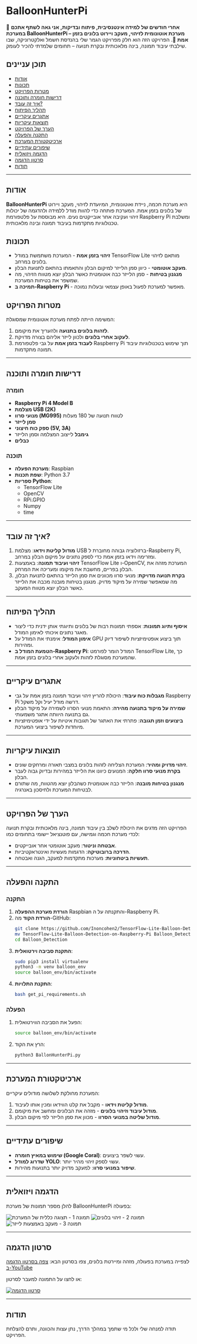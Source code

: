 # BalloonHunterPi

🚀 **אחרי חודשים של למידה אינטנסיבית, פיתוח ובדיקות, אני גאה לשתף אתכם במערכת BalloonHunterPi – מערכת אוטונומית לזיהוי, מעקב ויירוט בלונים בזמן אמת** 🎈. הפרויקט הזה הוא חלק מפרויקט הגמר שלי בהנדסת חשמל ואלקטרוניקה, שבו שילבתי עיבוד תמונה, בינה מלאכותית ובקרת תנועה – תחומים שלמדתי להכיר לעומק.

## תוכן עניינים
- [אודות](#אודות)
- [תכונות](#תכונות)
- [מטרות הפרויקט](#מטרות-הפרויקט)
- [דרישות חומרה ותוכנה](#דרישות-חומרה-ותוכנה)
- [איך זה עובד?](#איך-זה-עובד)
- [תהליך הפיתוח](#תהליך-הפיתוח)
- [אתגרים עיקריים](#אתגרים-עיקריים)
- [תוצאות עיקריות](#תוצאות-עיקריות)
- [הערך של הפרויקט](#הערך-של-הפרויקט)
- [התקנה והפעלה](#התקנה-והפעלה)
- [ארכיטקטורת המערכת](#ארכיטקטורת-המערכת)
- [שיפורים עתידיים](#שיפורים-עתידיים)
- [הדגמה ויזואלית](#הדגמה-ויזואלית)
- [סרטון הדגמה](#סרטון-הדגמה)
- [תודות](#תודות)

---

## אודות
**BalloonHunterPi** היא מערכת חכמה, ניידת ואוטונומית, המיועדת לזיהוי, מעקב ויירוט של בלונים בזמן אמת. המערכת פותחה כדי להוות מודל ללמידה ולהדגמה של יכולות זיהוי ועקיבה אחר אובייקטים נעים. היא מבוססת על פלטפורמת Raspberry Pi ומשלבת טכנולוגיות מתקדמות בעיבוד תמונה ובינה מלאכותית. 

## תכונות
- **זיהוי בזמן אמת** - המערכת משתמשת במודל TensorFlow Lite מותאם לזיהוי בלונים במרחב.
- **מעקב אוטומטי** - כיוון סמן הלייזר למיקום הבלון והתאמתו בהתאם לתנועת הבלון.
- **מנגנון בטיחות** - סמן הלייזר כבה אוטומטית כאשר הבלון יוצא מטווח הזיהוי, מה שמשפר את בטיחות המערכת.
- **תמיכה ב-Raspberry Pi** - מאפשר למערכת לפעול באופן עצמאי ובעלות נמוכה.

## מטרות הפרויקט
המשימה הייתה לפתח מערכת אוטונומית שמסוגלת:
1. **לזהות בלונים בתנועה** ולהעריך את מיקומם.
2. **לעקוב אחרי בלונים** ולכוון לייזר אליהם בצורה מדויקת.
3. **לעבוד בזמן אמת** על גבי פלטפורמת Raspberry Pi תוך שימוש בטכנולוגיות עיבוד תמונה מתקדמות.

---

## דרישות חומרה ותוכנה
### חומרה
- **Raspberry Pi 4 Model B**
- **מצלמת USB (2K)**
- **מנועי סרוו (MG995)** לטווח תנועה של 180 מעלות
- **סמן לייזר**
- **ספק כוח חיצוני (5V, 3A)** 
- **גימבל** לייצוב המצלמה וסמן הלייזר
- **כבלים**

### תוכנה
- **מערכת הפעלה**: Raspbian
- **שפת תכנות**: Python 3.7
- **ספריות Python**:
  - TensorFlow Lite
  - OpenCV
  - RPi.GPIO
  - Numpy
  - time

---

## איך זה עובד?
1. **מודול קליטת וידאו**: מצלמת USB ברזולוציה גבוהה מחוברת ל-Raspberry Pi, ומזרימה וידאו בזמן אמת כדי לספק נתונים על מיקום הבלון במרחב.
2. **זיהוי ועיבוד תמונה**: באמצעות TensorFlow Lite ו-OpenCV, המערכת מזהה את הבלון בפריים, מחשבת את מיקומו ומעריכה את המרחק.
3. **בקרת תנועה מדויקת**: מנועי סרוו מכוונים את סמן הלייזר בהתאם לתנועת הבלון, מה שמאפשר שמירה על מיקוד מדויק. מנגנון בטיחות מובנה מכבה את הלייזר כאשר הבלון יוצא מטווח המעקב.

---

## תהליך הפיתוח
- **איסוף ותיוג תמונות**: אספתי תמונות רבות של בלונים ותיוגתי אותן ידנית כדי ליצור מאגר נתונים איכותי לאימון המודל.
- **אימון המודל**: אימנתי את המודל על GPU תוך ביצוע אופטימיזציות לשיפור דיוק ומהירות.
- **הטמעת המודל ב-Raspberry Pi**: המודל הומר לפורמט TensorFlow Lite, כך שהמערכת מסוגלת לזהות ולעקוב אחרי בלונים בזמן אמת.

---

## אתגרים עיקריים
- **מגבלות כוח עיבוד**: היכולת להריץ זיהוי ועיבוד תמונה בזמן אמת על גבי Raspberry Pi דרשה מודל יעיל וקל משקל.
- **שמירה על מיקוד בתנועה מהירה**: התאמת מנועי הסרוו לשמירה על מיקוד הבלון גם בתנועה היוותה אתגר משמעותי.
- **ביצועים וזמן תגובה**: פתרתי את האתגר של תגובות איטיות על ידי אופטימיזציות מיוחדות לשיפור ביצועי המערכת.

---

## תוצאות עיקריות
- **זיהוי מדויק ומהיר**: המערכת הצליחה לזהות בלונים במצבי תאורה ומרחקים שונים.
- **בקרת מנועי סרוו חלקה**: המנועים כיוונו את הלייזר במהירות ובדיוק גבוה לעבר הבלון.
- **מנגנון בטיחות מובנה**: הלייזר כבה אוטומטית כשהבלון יוצא מהטווח, מה שתורם לבטיחות המערכת ולחיסכון באנרגיה.

---

## הערך של הפרויקט
הפרויקט הזה מדגים את היכולת לשלב בין עיבוד תמונה, בינה מלאכותית ובקרת תנועה לכדי מערכת חכמה וגמישה, עם פוטנציאל יישומי בתחומים כמו:
- **אבטחה וניטור**: מעקב אוטומטי אחר אובייקטים.
- **הדרכה ברובוטיקה**: הדגמות מעשיות ואינטראקטיביות.
- **תעשיות ביטחוניות**: מערכות מתקדמות למעקב, הגנה ואבטחה.

---

## התקנה והפעלה
### התקנה
1. **הורדת מערכת ההפעלה** Raspbian והתקנתה על ה-Raspberry Pi.
2. **הורדת הקוד** מה-GitHub:
   ```bash
   git clone https://github.com/Inoncohen2/TensorFlow-Lite-Balloon-Detection-on-Raspberry-Pi.git
   mv TensorFlow-Lite-Balloon-Detection-on-Raspberry-Pi Balloon_Detection
   cd Balloon_Detection

3. **התקנת סביבה וירטואלית**:
   ```bash
   sudo pip3 install virtualenv
   python3 -m venv balloon_env
   source balloon_env/bin/activate
   ```
4. **התקנת התלויות**:
   ```bash
   bash get_pi_requirements.sh
   ```

### הפעלה
1. הפעל את הסביבה הווירטואלית:
   ```bash
   source balloon_env/bin/activate
   ```
2. הרץ את הקוד:
   ```bash
   python3 BallonHunterPi.py
   ```

---

## ארכיטקטורת המערכת
המערכת מחולקת לשלושה מודולים עיקריים:
1. **מודול קליטת וידאו** - מקבל את קלט הווידאו ומכין אותו לעיבוד.
2. **מודול עיבוד וזיהוי בלונים** - מזהה את הבלונים ומחשב את מיקומם.
3. **מודול שליטה במנועי הסרוו** - מכוון את סמן הלייזר לפי מיקום הבלון.

---

## שיפורים עתידיים
- **שימוש במאיץ חומרה (Google Coral)**: עשוי לשפר ביצועים.
- **שדרוג למודל YOLO**: עשוי לספק זיהוי מהיר יותר.
- **שיפור במנועי סרוו**: למעקב מדויק יותר בתנועות מהירות.

---

## הדגמה ויזואלית

להלן מספר תמונות של מערכת BalloonHunterPi בפעולה:

![תמונה 1 - תצוגה כללית של המערכת](Images/IMG_4549.png)
![תמונה 2 - זיהוי בלונים](images/IMG_4554.png)
![תמונה 3 - מעקב באמצעות לייזר](images/IMG_4564.png)

---

## סרטון הדגמה

לצפייה במערכת בפעולה, מזהה ומיירטת בלונים, צפו בסרטון הבא:
[צפה בסרטון הדגמה ב-YouTube](https://youtube.com/shorts/DD6aBiDKsEU?si=VOegjBFnZ_yktvcv)

או לחצו על התמונה למעבר לסרטון:

[![סרטון הדגמה](images/IMG_4549.png)](https://youtube.com/shorts/DD6aBiDKsEU?si=VOegjBFnZ_yktvcv)

---

## תודות
תודה למנחה שלי ולכל מי שתמך במהלך הדרך, נתן עצות והכוונה, ותרם להצלחת הפרויקט.
